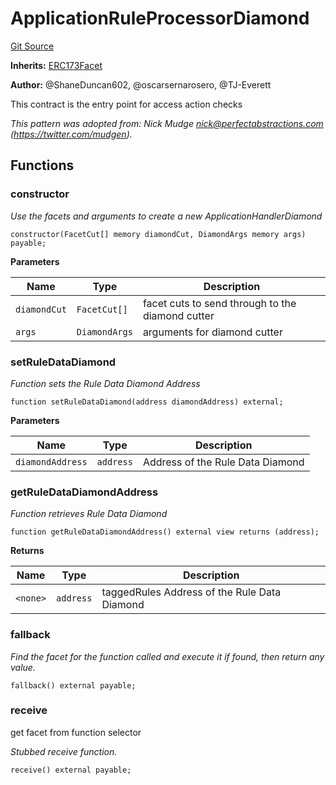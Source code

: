 # ApplicationRuleProcessorDiamond
[Git Source](https://github.com/thrackle-io/Tron/blob/afc52571532b132ea1dea91ad1d1f1af07381e8a/src/economic/ruleProcessor/application/ApplicationRuleProcessorDiamond.sol)

**Inherits:**
[ERC173Facet](/src/diamond/implementations/ERC173/ERC173Facet.sol/contract.ERC173Facet.md)

**Author:**
@ShaneDuncan602, @oscarsernarosero, @TJ-Everett

This contract is the entry point for access action checks

*This pattern was adopted from: Nick Mudge <nick@perfectabstractions.com> (https://twitter.com/mudgen).*


## Functions
### constructor

*Use the facets and arguments to create a new ApplicationHandlerDiamond*


```solidity
constructor(FacetCut[] memory diamondCut, DiamondArgs memory args) payable;
```
**Parameters**

|Name|Type|Description|
|----|----|-----------|
|`diamondCut`|`FacetCut[]`|facet cuts to send through to the diamond cutter|
|`args`|`DiamondArgs`|arguments for diamond cutter|


### setRuleDataDiamond

*Function sets the Rule Data Diamond Address*


```solidity
function setRuleDataDiamond(address diamondAddress) external;
```
**Parameters**

|Name|Type|Description|
|----|----|-----------|
|`diamondAddress`|`address`|Address of the Rule Data Diamond|


### getRuleDataDiamondAddress

*Function retrieves Rule Data Diamond*


```solidity
function getRuleDataDiamondAddress() external view returns (address);
```
**Returns**

|Name|Type|Description|
|----|----|-----------|
|`<none>`|`address`|taggedRules Address of the Rule Data Diamond|


### fallback

*Find the facet for the function called and execute it if found, then return any value.*


```solidity
fallback() external payable;
```

### receive

get facet from function selector

*Stubbed receive function.*


```solidity
receive() external payable;
```

